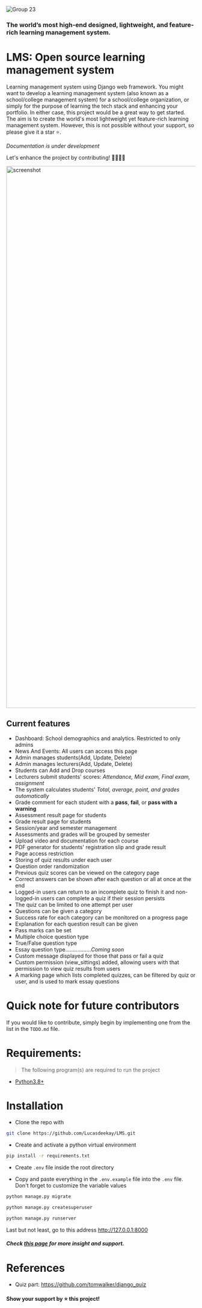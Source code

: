 ![Group 23](https://github.com/user-attachments/assets/4e84251a-27b0-462b-bd5e-fb0bcadc4694)

### The world’s most high-end designed, lightweight, and feature-rich learning management system.

# LMS: Open source learning management system

Learning management system using Django web framework. You might want to develop a learning management system (also known as a school/college management system) for a school/college organization, or simply for the purpose of learning the tech stack and enhancing your portfolio. In either case, this project would be a great way to get started. The aim is to create the world's most lightweight yet feature-rich learning management system. However, this is not possible without your support, so please give it a star ⭐️.

_Documentation is under development_

Let's enhance the project by contributing! 👩‍💻👩‍💻

<img width="1440" alt="screenshot" src="https://github.com/user-attachments/assets/08644f49-6ae0-4695-86cc-afe331c6f61a">

## Current features

- Dashboard: School demographics and analytics. Restricted to only admins
- News And Events: All users can access this page
- Admin manages students(Add, Update, Delete)
- Admin manages lecturers(Add, Update, Delete)
- Students can Add and Drop courses
- Lecturers submit students' scores: _Attendance, Mid exam, Final exam, assignment_
- The system calculates students' _Total, average, point, and grades automatically_
- Grade comment for each student with a **pass**, **fail**, or **pass with a warning**
- Assessment result page for students
- Grade result page for students
- Session/year and semester management
- Assessments and grades will be grouped by semester
- Upload video and documentation for each course
- PDF generator for students' registration slip and grade result
- Page access restriction
- Storing of quiz results under each user
- Question order randomization
- Previous quiz scores can be viewed on the category page
- Correct answers can be shown after each question or all at once at the end
- Logged-in users can return to an incomplete quiz to finish it and non-logged-in users can complete a quiz if their session persists
- The quiz can be limited to one attempt per user
- Questions can be given a category
- Success rate for each category can be monitored on a progress page
- Explanation for each question result can be given
- Pass marks can be set
- Multiple choice question type
- True/False question type
- Essay question type................._Coming soon_
- Custom message displayed for those that pass or fail a quiz
- Custom permission (view_sittings) added, allowing users with that permission to view quiz results from users
- A marking page which lists completed quizzes, can be filtered by quiz or user, and is used to mark essay questions

# Quick note for future contributors

If you would like to contribute, simply begin by implementing one from the list in the `TODO.md` file.

# Requirements:

> The following program(s) are required to run the project

- [Python3.8+](https://www.python.org/downloads/)

# Installation

- Clone the repo with

```bash
git clone https://github.com/Lucasdeekay/LMS.git
```

- Create and activate a python virtual environment

```bash
pip install -r requirements.txt
```

- Create `.env` file inside the root directory

- Copy and paste everything in the `.env.example` file into the `.env` file. Don't forget to customize the variable values

```bash
python manage.py migrate
```

```bash
python manage.py createsuperuser
```

```bash
python manage.py runserver
```

Last but not least, go to this address http://127.0.0.1:8000

#### _Check [this page](https://adilmohak.github.io/dj-lms-starter/) for more insight and support._

# References

- Quiz part: https://github.com/tomwalker/django_quiz

#### Show your support by ⭐️ this project!
